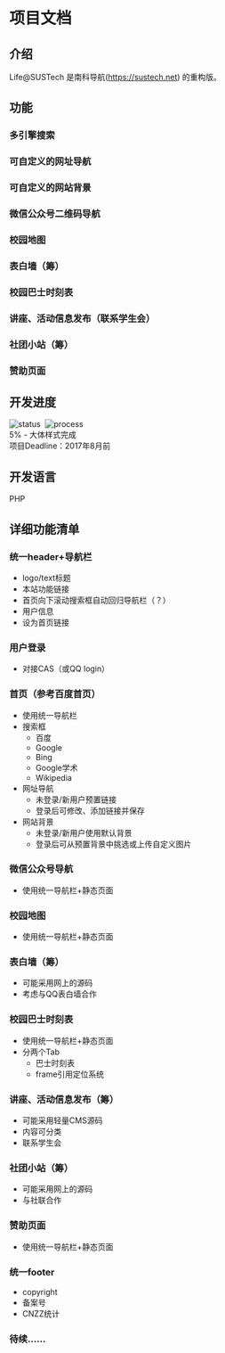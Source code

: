 # 项目文档

## 介绍
Life@SUSTech 是南科导航(https://sustech.net) 的重构版。

## 功能
### 多引擎搜索
### 可自定义的网址导航
### 可自定义的网站背景
### 微信公众号二维码导航
### 校园地图
### 表白墙（筹）
### 校园巴士时刻表
### 讲座、活动信息发布（联系学生会）
### 社团小站（筹）
### 赞助页面

## 开发进度
![status](https://img.shields.io/badge/status-building-green.svg)&nbsp;&nbsp;![process](https://img.shields.io/badge/build-5%25-orange.svg)<br>
5% - 大体样式完成<br>
项目Deadline：2017年8月前

## 开发语言
PHP

## 详细功能清单

### 统一header+导航栏
* logo/text标题
* 本站功能链接
* 首页向下滚动搜索框自动回归导航栏（？）
* 用户信息
* 设为首页链接

### 用户登录
* 对接CAS（或QQ login）

### 首页（参考百度首页）
* 使用统一导航栏
* 搜索框
    * 百度
    * Google
    * Bing
    * Google学术
    * Wikipedia
* 网址导航
    * 未登录/新用户预置链接
    * 登录后可修改、添加链接并保存
* 网站背景
    * 未登录/新用户使用默认背景
    * 登录后可从预置背景中挑选或上传自定义图片

### 微信公众号导航
* 使用统一导航栏+静态页面

### 校园地图
* 使用统一导航栏+静态页面

### 表白墙（筹）
* 可能采用网上的源码
* 考虑与QQ表白墙合作

### 校园巴士时刻表
* 使用统一导航栏+静态页面
* 分两个Tab
    * 巴士时刻表
    * frame引用定位系统

### 讲座、活动信息发布（筹）
* 可能采用轻量CMS源码
* 内容可分类
* 联系学生会

### 社团小站（筹）
* 可能采用网上的源码
* 与社联合作

### 赞助页面
* 使用统一导航栏+静态页面

### 统一footer
* copyright
* 备案号
* CNZZ统计

### 待续……

